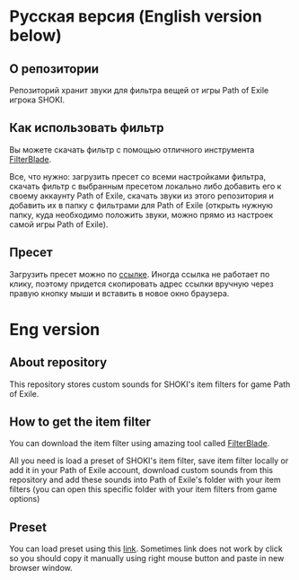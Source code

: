 # Русская версия (English version below)
## О репозитории
Репозиторий хранит звуки для фильтра вещей от игры Path of Exile игрока SHOKI.

## Как использовать фильтр
Вы можете скачать фильтр с помощью отличного инструмента [FilterBlade](https://www.filterblade.xyz/).

Все, что нужно: загрузить пресет со всеми настройками фильтра, скачать фильтр с выбранным пресетом локально либо добавить его к своему аккаунту Path of Exile, скачать звуки из этого репозитория и добавить их в папку с фильтрами для Path of Exile (открыть нужную папку, куда необходимо положить звуки, можно прямо из настроек самой игры Path of Exile).

## Пресет
Загрузить пресет можно по [ссылке](https://www.filterblade.xyz/Profile?name=SH0KI&platform=pc). Иногда ссылка не работает по клику, поэтому придется скопировать адрес ссылки вручную через правую кнопку мыши и вставить в новое окно браузера.

# Eng version
## About repository
This repository stores custom sounds for SHOKI's item filters for game Path of Exile.

## How to get the item filter
You can download the item filter using amazing tool called [FilterBlade](https://www.filterblade.xyz/).

All you need is load a preset of SHOKI's item filter, save item filter locally or add it in your Path of Exile account, download custom sounds from this repository and add these sounds into Path of Exile's folder with your item filters (you can open this specific folder with your item filters from game options)

## Preset
You can load preset using this [link](https://www.filterblade.xyz/Profile?name=SH0KI&platform=pc). Sometimes link does not work by click so you should copy it manually using right mouse button and paste in new browser window.